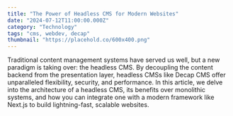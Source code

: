 ```yaml
---
title: "The Power of Headless CMS for Modern Websites"
date: "2024-07-12T11:00:00.000Z"
category: "Technology"
tags: "cms, webdev, decap"
thumbnail: "https://placehold.co/600x400.png"
---
```


Traditional content management systems have served us well, but a new paradigm is taking over: the headless CMS. By decoupling the content backend from the presentation layer, headless CMSs like Decap CMS offer unparalleled flexibility, security, and performance. In this article, we delve into the architecture of a headless CMS, its benefits over monolithic systems, and how you can integrate one with a modern framework like Next.js to build lightning-fast, scalable websites.

